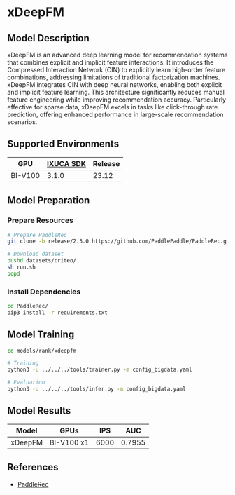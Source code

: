 # xDeepFM

## Model Description

xDeepFM is an advanced deep learning model for recommendation systems that combines explicit and implicit feature
interactions. It introduces the Compressed Interaction Network (CIN) to explicitly learn high-order feature
combinations, addressing limitations of traditional factorization machines. xDeepFM integrates CIN with deep neural
networks, enabling both explicit and implicit feature learning. This architecture significantly reduces manual feature
engineering while improving recommendation accuracy. Particularly effective for sparse data, xDeepFM excels in tasks
like click-through rate prediction, offering enhanced performance in large-scale recommendation scenarios.

## Supported Environments

| GPU    | [IXUCA SDK](https://gitee.com/deep-spark/deepspark#%E5%A4%A9%E6%95%B0%E6%99%BA%E7%AE%97%E8%BD%AF%E4%BB%B6%E6%A0%88-ixuca) | Release |
|--------|-----------|---------|
| BI-V100 | 3.1.0     |  23.12  |

## Model Preparation

### Prepare Resources

```sh
# Prepare PaddleRec
git clone -b release/2.3.0 https://github.com/PaddlePaddle/PaddleRec.git

# Download dataset
pushd datasets/criteo/
sh run.sh
popd
```

### Install Dependencies

```sh
cd PaddleRec/
pip3 install -r requirements.txt
```

## Model Training

```sh
cd models/rank/xdeepfm

# Training
python3 -u ../../../tools/trainer.py -m config_bigdata.yaml

# Evaluation
python3 -u ../../../tools/infer.py -m config_bigdata.yaml
```

## Model Results

| Model   | GPUs       | IPS  | AUC    |
|---------|------------|------|--------|
| xDeepFM | BI-V100 x1 | 6000 | 0.7955 |

## References

- [PaddleRec](https://github.com/PaddlePaddle/PaddleRec/tree/master/models/rank/xdeepfm)
